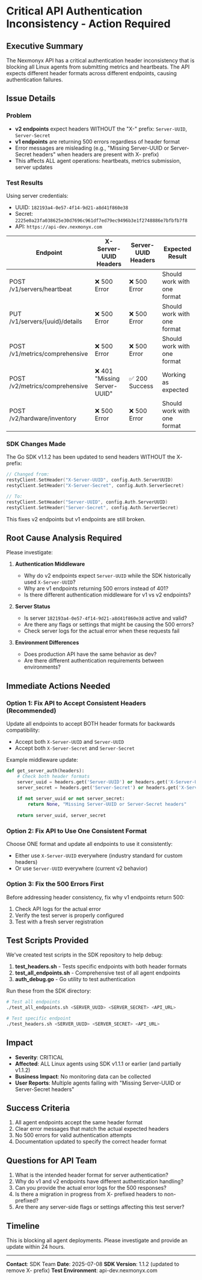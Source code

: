 # Critical API Authentication Inconsistency - Action Required

## Executive Summary

The Nexmonyx API has a critical authentication header inconsistency that is blocking all Linux agents from submitting metrics and heartbeats. The API expects different header formats across different endpoints, causing authentication failures.

## Issue Details

### Problem
- **v2 endpoints** expect headers WITHOUT the "X-" prefix: `Server-UUID`, `Server-Secret`
- **v1 endpoints** are returning 500 errors regardless of header format
- Error messages are misleading (e.g., "Missing Server-UUID or Server-Secret headers" when headers are present with X- prefix)
- This affects ALL agent operations: heartbeats, metrics submission, server updates

### Test Results

Using server credentials:
- UUID: `182193a4-0e57-4f14-9d21-a8d41f860e38`
- Secret: `2225e0a23fa038625e30d7696c961df7ed79ec9496b3e1f2748886e7bfbfb7f8`
- API: `https://api-dev.nexmonyx.com`

| Endpoint | X-Server-UUID Headers | Server-UUID Headers | Expected Result |
|----------|----------------------|---------------------|-----------------|
| POST /v1/servers/heartbeat | ❌ 500 Error | ❌ 500 Error | Should work with one format |
| PUT /v1/servers/{uuid}/details | ❌ 500 Error | ❌ 500 Error | Should work with one format |
| POST /v1/metrics/comprehensive | ❌ 500 Error | ❌ 500 Error | Should work with one format |
| POST /v2/metrics/comprehensive | ❌ 401 "Missing Server-UUID" | ✅ 200 Success | Working as expected |
| POST /v2/hardware/inventory | ❌ 500 Error | ❌ 500 Error | Should work with one format |

### SDK Changes Made

The Go SDK v1.1.2 has been updated to send headers WITHOUT the X- prefix:
```go
// Changed from:
restyClient.SetHeader("X-Server-UUID", config.Auth.ServerUUID)
restyClient.SetHeader("X-Server-Secret", config.Auth.ServerSecret)

// To:
restyClient.SetHeader("Server-UUID", config.Auth.ServerUUID)
restyClient.SetHeader("Server-Secret", config.Auth.ServerSecret)
```

This fixes v2 endpoints but v1 endpoints are still broken.

## Root Cause Analysis Required

Please investigate:

1. **Authentication Middleware**
   - Why do v2 endpoints expect `Server-UUID` while the SDK historically used `X-Server-UUID`?
   - Why are v1 endpoints returning 500 errors instead of 401?
   - Is there different authentication middleware for v1 vs v2 endpoints?

2. **Server Status**
   - Is server `182193a4-0e57-4f14-9d21-a8d41f860e38` active and valid?
   - Are there any flags or settings that might be causing the 500 errors?
   - Check server logs for the actual error when these requests fail

3. **Environment Differences**
   - Does production API have the same behavior as dev?
   - Are there different authentication requirements between environments?

## Immediate Actions Needed

### Option 1: Fix API to Accept Consistent Headers (Recommended)
Update all endpoints to accept BOTH header formats for backwards compatibility:
- Accept both `X-Server-UUID` and `Server-UUID`
- Accept both `X-Server-Secret` and `Server-Secret`

Example middleware update:
```python
def get_server_auth(headers):
    # Check both header formats
    server_uuid = headers.get('Server-UUID') or headers.get('X-Server-UUID')
    server_secret = headers.get('Server-Secret') or headers.get('X-Server-Secret')
    
    if not server_uuid or not server_secret:
        return None, "Missing Server-UUID or Server-Secret headers"
    
    return server_uuid, server_secret
```

### Option 2: Fix API to Use One Consistent Format
Choose ONE format and update all endpoints to use it consistently:
- Either use `X-Server-UUID` everywhere (industry standard for custom headers)
- Or use `Server-UUID` everywhere (current v2 behavior)

### Option 3: Fix the 500 Errors First
Before addressing header consistency, fix why v1 endpoints return 500:
1. Check API logs for the actual error
2. Verify the test server is properly configured
3. Test with a fresh server registration

## Test Scripts Provided

We've created test scripts in the SDK repository to help debug:

1. **test_headers.sh** - Tests specific endpoints with both header formats
2. **test_all_endpoints.sh** - Comprehensive test of all agent endpoints
3. **auth_debug.go** - Go utility to test authentication

Run these from the SDK directory:
```bash
# Test all endpoints
./test_all_endpoints.sh <SERVER_UUID> <SERVER_SECRET> <API_URL>

# Test specific endpoint
./test_headers.sh <SERVER_UUID> <SERVER_SECRET> <API_URL>
```

## Impact

- **Severity**: CRITICAL
- **Affected**: ALL Linux agents using SDK v1.1.1 or earlier (and partially v1.1.2)
- **Business Impact**: No monitoring data can be collected
- **User Reports**: Multiple agents failing with "Missing Server-UUID or Server-Secret headers"

## Success Criteria

1. All agent endpoints accept the same header format
2. Clear error messages that match the actual expected headers
3. No 500 errors for valid authentication attempts
4. Documentation updated to specify the correct header format

## Questions for API Team

1. What is the intended header format for server authentication?
2. Why do v1 and v2 endpoints have different authentication handling?
3. Can you provide the actual error logs for the 500 responses?
4. Is there a migration in progress from X- prefixed headers to non-prefixed?
5. Are there any server-side flags or settings affecting this test server?

## Timeline

This is blocking all agent deployments. Please investigate and provide an update within 24 hours.

---

**Contact**: SDK Team
**Date**: 2025-07-08
**SDK Version**: 1.1.2 (updated to remove X- prefix)
**Test Environment**: api-dev.nexmonyx.com